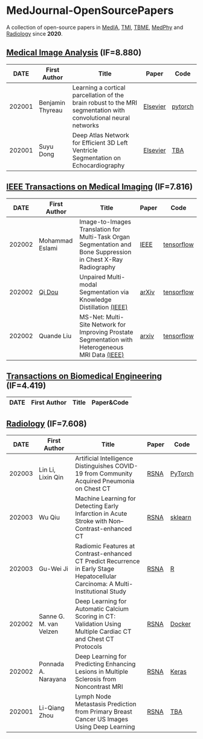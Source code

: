 # MedJournal-OpenSourcePapers
A collection of open-source papers in [MedIA](https://www.journals.elsevier.com/medical-image-analysis), [TMI](https://ieee-tmi.org/), [TBME](https://tbme.embs.org/), [MedPhy](https://www.medphys.org/) and [Radiology](https://pubs.rsna.org/journal/radiology) since **2020**.


## [Medical Image Analysis](https://www.sciencedirect.com/journal/medical-image-analysis) (IF=8.880)

|DATE|First Author|Title|Paper|Code|
|---|---|------------|---|---|
|202001|Benjamin Thyreau|Learning a cortical parcellation of the brain robust to the MRI segmentation with convolutional neural networks|[Elsevier](https://doi.org/10.1016/j.media.2020.101639)|[pytorch](https://github.com/bthyreau/parcelcortex)|
|202001|Suyu Dong|Deep Atlas Network for Efficient 3D Left Ventricle Segmentation on Echocardiography|[Elsevier](https://doi.org/10.1016/j.media.2020.101638)|[TBA](https://github.com/luogongning/DAN)|

## [IEEE Transactions on Medical Imaging](https://ieeexplore.ieee.org/xpl/RecentIssue.jsp?punumber=42) (IF=7.816)

|DATE|First Author|Title|Paper|Code|
|---|---|------------|---|---|
|202002|Mohammad Eslami|Image-to-Images Translation for Multi-Task Organ Segmentation and Bone Suppression in Chest X-Ray Radiography|[IEEE](https://ieeexplore.ieee.org/document/8999560)|[tensorflow](https://github.com/mohaEs/image-to-images-translation)|
|202002|[Qi Dou](http://www.cse.cuhk.edu.hk/~qdou/)|Unpaired Multi-modal Segmentation via Knowledge Distillation [(IEEE)](https://ieeexplore.ieee.org/document/8979396)|[arXiv](https://arxiv.org/abs/2001.03111) | [tensorflow](https://github.com/carrenD/ummkd)|
|202002|Quande Liu|MS-Net: Multi-Site Network for Improving Prostate Segmentation with Heterogeneous MRI Data [(IEEE)](https://ieeexplore.ieee.org/document/9000851)|[arxiv](https://arxiv.org/abs/2002.03366) | [tensorflow](https://github.com/liuquande/MS-Net)|


## [Transactions on Biomedical Engineering](https://ieeexplore.ieee.org/xpl/RecentIssue.jsp?punumber=10) (IF=4.419)

|DATE|First Author|Title|Paper&Code|
|---|---|------------|---|



## [Radiology](https://pubs.rsna.org/toc/radiology/0/0#) (IF=7.608)

|DATE|First Author|Title|Paper|Code|
|---|---|------------|---|---|
|202003|Lin Li, Lixin Qin|Artificial Intelligence Distinguishes COVID-19 from Community Acquired Pneumonia on Chest CT|[RSNA](https://pubs.rsna.org/doi/10.1148/radiol.2020200905)|[PyTorch](https://github.com/bkong999/COVNet)|
|202003|Wu Qiu|Machine Learning for Detecting Early Infarction in Acute Stroke with Non–Contrast-enhanced CT|[RSNA](https://pubs.rsna.org/doi/10.1148/radiol.2020191193) | [sklearn](https://github.com/WuChanada/Acute-ischemic-lesion-segmentation-in-NCCT)|
|202003|Gu-Wei Ji|Radiomic Features at Contrast-enhanced CT Predict Recurrence in Early Stage Hepatocellular Carcinoma: A Multi-Institutional Study|[RSNA](https://pubs.rsna.org/doi/10.1148/radiol.2020191470) | [R](https://github.com/radgrady/radiology_Rcode)|
|202002|Sanne G. M. van Velzen|Deep Learning for Automatic Calcium Scoring in CT: Validation Using Multiple Cardiac CT and Chest CT Protocols|[RSNA](https://pubs.rsna.org/doi/10.1148/radiol.2020191621)|[Docker](https://github.com/sgmvanvelzen/calcium-scoring)|
|202002|Ponnada A. Narayana|Deep Learning for Predicting Enhancing Lesions in Multiple Sclerosis from Noncontrast MRI| [RSNA](https://pubs.rsna.org/doi/10.1148/radiol.2019191061) | [Keras](https://github.com/uthmri)|
|202001|Li-Qiang Zhou|Lymph Node Metastasis Prediction from Primary Breast Cancer US Images Using Deep Learning|[RSNA](https://pubs.rsna.org/doi/10.1148/radiol.2019190372)|[TBA](https://github.com/cakuba/MetastasisPrediction_DeepLearning)|



